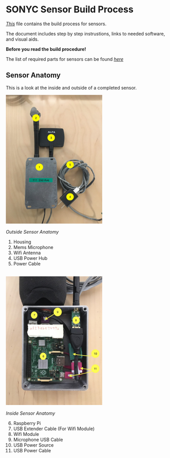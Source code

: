 # SONYC Sensor Build Process

*[This](https://github.com/kag587/sonyc-legacy-sensor-complete/blob/master/build/build.md)* file contains the build process for sensors. 

The document includes step by step instrustions, links to needed software, and visual aids.

**Before you read the build procedure!**

The list of required parts for sensors can be found *[here](https://github.com/kag587/sonyc-legacy-sensor-complete/blob/master/parts/parts.md)*


## Sensor Anatomy

This is a look at the inside and outside of a completed sensor. 



<img src="images/outside_sensor_anatomy.jpeg" width="300">

*Outside Sensor Anatomy*

1. Housing 
2. Mems Microphone 
3. Wifi Antenna 
4. USB Power Hub 
5. Power Cable 

<br />

<img src="images/inside_sensor_anatomy.jpeg" width="300">


*Inside Sensor Anatomy*

6. Raspberry Pi 
7. USB Extender Cable (For Wifi Module)
8. Wifi Module 
9. Microphone USB Cable
10. USB Power Source
11. USB Power Cable

